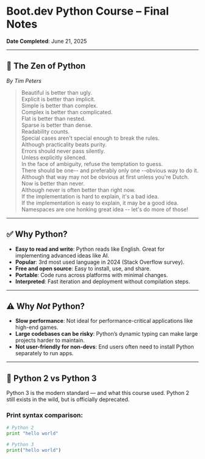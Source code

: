 # Boot.dev Python Course – Final Notes

**Date Completed**: June 21, 2025

---

## 🧘 The Zen of Python  
*By Tim Peters*

> Beautiful is better than ugly.  
> Explicit is better than implicit.  
> Simple is better than complex.  
> Complex is better than complicated.  
> Flat is better than nested.  
> Sparse is better than dense.  
> Readability counts.  
> Special cases aren't special enough to break the rules.  
> Although practicality beats purity.  
> Errors should never pass silently.  
> Unless explicitly silenced.  
> In the face of ambiguity, refuse the temptation to guess.  
> There should be one-- and preferably only one --obvious way to do it.  
> Although that way may not be obvious at first unless you're Dutch.  
> Now is better than never.  
> Although never is often better than right now.  
> If the implementation is hard to explain, it's a bad idea.  
> If the implementation is easy to explain, it may be a good idea.  
> Namespaces are one honking great idea -- let's do more of those!

---

## ✅ Why Python?

- **Easy to read and write**: Python reads like English. Great for implementing advanced ideas like AI.
- **Popular**: 3rd most used language in 2024 (Stack Overflow survey).
- **Free and open source**: Easy to install, use, and share.
- **Portable**: Code runs across platforms with minimal changes.
- **Interpreted**: Fast iteration and deployment without compilation steps.

---

## ⚠️ Why *Not* Python?

- **Slow performance**: Not ideal for performance-critical applications like high-end games.
- **Large codebases can be risky**: Python’s dynamic typing can make large projects harder to maintain.
- **Not user-friendly for non-devs**: End users often need to install Python separately to run apps.

---

## 🔀 Python 2 vs Python 3

Python 3 is the modern standard — and what this course used. Python 2 still exists in the wild, but is officially deprecated.

### Print syntax comparison:
```python
# Python 2
print "hello world"

# Python 3
print("hello world")
